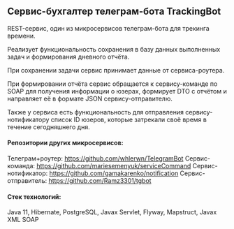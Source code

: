 ## Сервис-бухгалтер телеграм-бота TrackingBot

REST-сервис, один из микросервисов
телеграм-бота для трекинга времени.

Реализует функциональность сохранения
в базу данных выполненных задач
и формирования дневного отчёта.

При сохранении задачи сервис принимает
данные от сервиса-роутера.

При формировании отчёта сервис обращается
к сервису-команде по SOAP для получения
информации о юзерах, формирует DTO
с отчётом и направляет её в формате JSON
сервису-отправителю.

Также у сервиса есть функциональность для
отправления сервису-нотификатору список
ID юзеров, которые затрекали своё время
в течение сегодняшнего дня.

#### Репозитории других микросервисов:
Телеграм+роутер: https://github.com/whlerwn/TelegramBot
Сервис-команда: https://github.com/mariesemenyuk/serviceCommand
Сервис-нотификатор: https://github.com/gamakarenko/notification
Сервис-отправитель: https://github.com/Ramz3301/tgbot

#### Стек технологий:
Java 11, Hibernate, PostgreSQL, Javax Servlet,
Flyway, Mapstruct, Javax XML SOAP